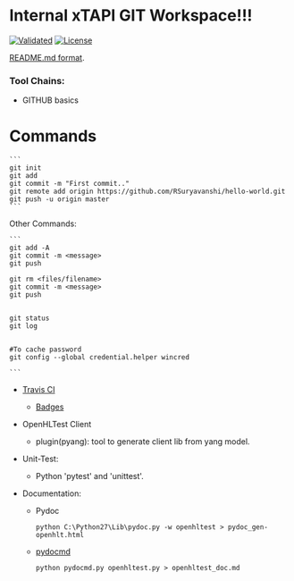 # Internal xTAPI GIT Workspace!!!
[![Validated](https://travis-ci.org/RSuryavanshi/Internal-xTAPI-workspace.svg?branch=master)](https://travis-ci.org/RSuryavanshi/Internal-xTAPI-workspace)
[![License](https://img.shields.io/badge/license-MIT-green.svg)](https://en.wikipedia.org/wiki/MIT_License)

[README.md format](https://help.github.com/articles/basic-writing-and-formatting-syntax/).

### Tool Chains: 

- GITHUB basics

# Commands
    ```
    git init
    git add
    git commit -m "First commit.."
    git remote add origin https://github.com/RSuryavanshi/hello-world.git
    git push -u origin master
    ```
    
    
Other Commands:

    ```
    git add -A
    git commit -m <message>
    git push
    
    git rm <files/filename>
    git commit -m <message>
    git push

    
    git status
    git log
    
    
    #To cache password
    git config --global credential.helper wincred

    ```

- [Travis CI](https://travis-ci.org/)
  - [Badges](http://shields.io/)

- OpenHLTest Client
  - plugin(pyang): tool to generate client lib from yang model.

- Unit-Test:
  - Python 'pytest' and 'unittest'.

- Documentation:  
  - Pydoc 
    ```
    python C:\Python27\Lib\pydoc.py -w openhltest > pydoc_gen-openhlt.html
    ```
    
  - [pydocmd](https://github.com/fboender/pydocmd)
    ```
    python pydocmd.py openhltest.py > openhltest_doc.md
    ```
